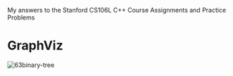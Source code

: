 My answers to the Stanford CS106L C++ Course Assignments and Practice Problems

# GraphViz #
![63binary-tree](https://github.com/Zainny/cs106l/blob/master/GraphViz/images/5grid_01.png)